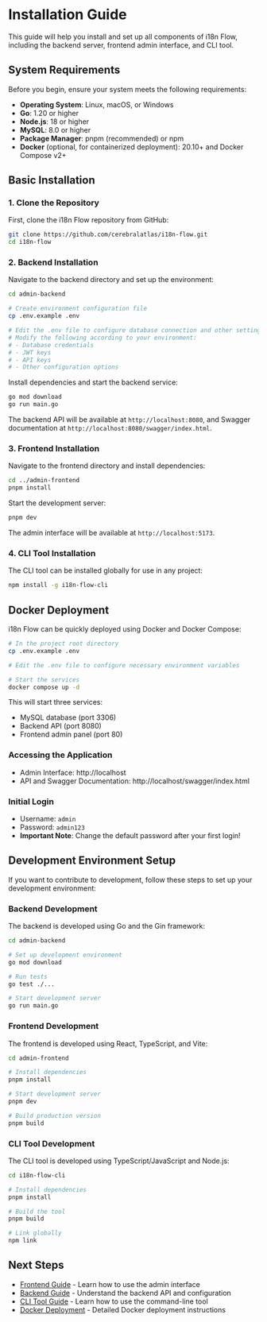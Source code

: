 # Installation Guide

This guide will help you install and set up all components of i18n Flow, including the backend server, frontend admin interface, and CLI tool.

## System Requirements

Before you begin, ensure your system meets the following requirements:

- **Operating System**: Linux, macOS, or Windows
- **Go**: 1.20 or higher
- **Node.js**: 18 or higher
- **MySQL**: 8.0 or higher
- **Package Manager**: pnpm (recommended) or npm
- **Docker** (optional, for containerized deployment): 20.10+ and Docker Compose v2+

## Basic Installation

### 1. Clone the Repository

First, clone the i18n Flow repository from GitHub:

```bash
git clone https://github.com/cerebralatlas/i18n-flow.git
cd i18n-flow
```

### 2. Backend Installation

Navigate to the backend directory and set up the environment:

```bash
cd admin-backend

# Create environment configuration file
cp .env.example .env

# Edit the .env file to configure database connection and other settings
# Modify the following according to your environment:
# - Database credentials
# - JWT keys
# - API keys
# - Other configuration options
```

Install dependencies and start the backend service:

```bash
go mod download
go run main.go
```

The backend API will be available at `http://localhost:8080`, and Swagger documentation at `http://localhost:8080/swagger/index.html`.

### 3. Frontend Installation

Navigate to the frontend directory and install dependencies:

```bash
cd ../admin-frontend
pnpm install
```

Start the development server:

```bash
pnpm dev
```

The admin interface will be available at `http://localhost:5173`.

### 4. CLI Tool Installation

The CLI tool can be installed globally for use in any project:

```bash
npm install -g i18n-flow-cli
```

## Docker Deployment

i18n Flow can be quickly deployed using Docker and Docker Compose:

```bash
# In the project root directory
cp .env.example .env

# Edit the .env file to configure necessary environment variables

# Start the services
docker compose up -d
```

This will start three services:

- MySQL database (port 3306)
- Backend API (port 8080)
- Frontend admin panel (port 80)

### Accessing the Application

- Admin Interface: http://localhost
- API and Swagger Documentation: http://localhost/swagger/index.html

### Initial Login

- Username: `admin`
- Password: `admin123`
- **Important Note**: Change the default password after your first login!

## Development Environment Setup

If you want to contribute to development, follow these steps to set up your development environment:

### Backend Development

The backend is developed using Go and the Gin framework:

```bash
cd admin-backend

# Set up development environment
go mod download

# Run tests
go test ./...

# Start development server
go run main.go
```

### Frontend Development

The frontend is developed using React, TypeScript, and Vite:

```bash
cd admin-frontend

# Install dependencies
pnpm install

# Start development server
pnpm dev

# Build production version
pnpm build
```

### CLI Tool Development

The CLI tool is developed using TypeScript/JavaScript and Node.js:

```bash
cd i18n-flow-cli

# Install dependencies
pnpm install

# Build the tool
pnpm build

# Link globally
npm link
```

## Next Steps

- [Frontend Guide](/en/guide/frontend-guide) - Learn how to use the admin interface
- [Backend Guide](/en/guide/backend-guide) - Understand the backend API and configuration
- [CLI Tool Guide](/en/guide/cli-guide) - Learn how to use the command-line tool
- [Docker Deployment](/en/deployment/docker) - Detailed Docker deployment instructions
